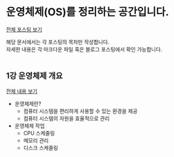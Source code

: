 # 운영체제(OS)를 정리하는 공간입니다.  
[전체 포스팅 보기](https://jeong9216.tistory.com/category/CS/운영체제%28OS%29)  

해당 문서에서는 각 포스팅의 목차만 작성합니다.  
자세한 내용은 각 마크다운 파일 혹은 블로그 포스팅에서 확인 가능합니다.
<br></br>


## 1강 운영체제 개요
[전체 내용 보기](https://jeong9216.tistory.com/297)
- 운영체제란?
  - 컴퓨터 시스템을 편리하게 사용할 수 있는 환경을 제공
  - 컴퓨터 시스템의 자원을 효율적으로 관리
- 운영체제 작업
  - CPU 스케줄링
  - 메모리 관리
  - 디스크 스케줄링
